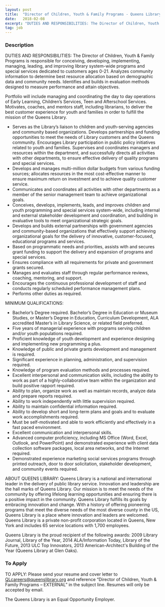 ```yaml
---
layout: post
title:  "Director of Children, Youth & Family Programs - Queens Library"
date:   2018-02-08
excerpt: "DUTIES AND RESPONSIBILITIES: The Director of Children, Youth & Family Programs is responsible for conceiving, developing, implementing, managing, leading, and improving library system-wide programs and special services dedicated to customers ages 0-21. Analyzes community information to determine best resource allocation based on demographic data and community needs. Identifies and builds..."
tag: job
---
```


### Description   

DUTIES AND RESPONSIBILITIES:
The Director of Children, Youth & Family Programs is responsible for conceiving, developing, implementing, managing, leading, and improving library system-wide programs and special services dedicated to customers ages 0-21.  Analyzes community information to determine best resource allocation based on demographic data and community needs.  Identifies and builds in evaluation methods designed to measure performance and attain objectives.  

Portfolio will include managing and coordinating the day to day operations of Early Learning, Children’s Services, Teen and Afterschool Services. Motivates, coaches, and mentors staff, including librarians, to deliver the best customer experience for youth and families in order to fulfill the mission of the Queens Library.  

- Serves as the Library’s liaison to children and youth-serving agencies and 
   community based organizations. Develops partnerships and funding 
   opportunities to meet the needs of Library customers and the Queens 
   community.  Encourages Library participation in public policy initiatives related 
   to youth and families.  Supervises and coordinates managers and resources 
   within the department, and successfully directs all activities with other 
   departments, to ensure effective delivery of quality programs and special 
   services. 
- Develops and manages multi-million dollar budgets from various funding 
  sources; allocates resources in the most cost-effective manner to ensure 
  maximum return on investment and to achieve quality customer service.  
- Communicates and coordinates all activities with other departments as a 
  member of the senior management team to achieve organizational goals.  
- Conceives, develops, implements, leads, and improves children and youth 
  programming and special services system-wide, including internal and external 
  stakeholder development and coordination, and building in evaluative tools to 
  meet organizational strategic goals.
- Develops and builds external partnerships with government agencies and 
  community-based organizations that effectively support achieving 
  organizational goals for the delivery of innovative, customer-focused, 
  educational programs and services.
- Based on programmatic needs and priorities, assists with and secures grant 
  funding to support the delivery and expansion of programs and special 
  services. 
- Ensures compliance with all requirements for private and government grants 
  secured.
- Manages and evaluates staff through regular performance reviews, coaching, 
  mentoring, and support. 
- Encourages the continuous professional development of staff and conducts 
  regularly scheduled performance management plans.  
- Performs other duties as required.


MINIMUM QUALIFICATIONS:
- Bachelor’s Degree required. Bachelor’s Degree in Education or Museum Studies, 
  or Master’s Degree in Education, Curriculum Development, ALA accredited 
  Master’s in Library Science, or related field preferred.
- Five years of managerial experience with programs serving children and/or 
  youth populations required. 
- Proficient knowledge of youth development and experience designing and 
  implementing new programming a plus. 
- Knowledge of public and private grants development and management is 
  required. 
- Significant experience in planning, administration, and supervision required. 
- Knowledge of program evaluation methods and processes required.
- Excellent interpersonal and communication skills, including the ability to work 
  as part of a highly-collaborative team within the organization and build positive 
  rapport required.
- Ability to plan, organize work as well as maintain records, analyze data and 
  prepare reports required.
- Ability to work independently with little supervision required.
- Ability to maintain confidential information required.
- Ability to develop short and long-term plans and goals and to evaluate work 
  accomplishments required.
- Must be self-motivated and able to work efficiently and effectively in a fast 
  paced environment. 
- Excellent communication and interpersonal skills.
- Advanced computer proficiency, including MS Office (Word, Excel, Outlook, and 
  PowerPoint) and demonstrated experience with client data collection software 
  packages, local area networks, and the Internet required.
- Demonstrated experience marketing social services programs through printed 
  outreach, door to door solicitation, stakeholder development, and community 
  events required.

ABOUT QUEENS LIBRARY:
Queens Library is a national and international leader in the delivery of public library service. Innovation and leadership are the hall marks of Queens Library. Our mission is to meet the needs of the community by offering lifelong learning opportunities and ensuring there is a positive impact in the community. Queens Library fulfills its goals by embracing innovation and change. With a history of offering pioneering programs that meet the diverse needs of the most diverse county in the US, Queens Library is a place where innovation and leaders are welcomed.   Queens Library is a private non-profit corporation located in Queens, New York and includes 65 service locations with 1,700 employees.

Queens Library is the proud recipient of the following awards: 2009 Library Journal, Library of the Year, 2014 ALA/Information Today, Library of the Future, 2013 ULC Top Innovators, 2013 American-Architect's Building of the Year (Queens Library at Glen Oaks).














### To Apply   

TO APPLY:  Please send your resume and cover letter to QLcareers@queenslibrary.org and reference “Director of Children, Youth & Family Programs – EXTERNAL” in the subject line. Resumes will only be accepted by email.
 

The Queens Library is an Equal Opportunity Employer.





